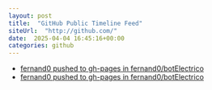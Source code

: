 ```yaml
---
layout: post
title:  "GitHub Public Timeline Feed"
siteUrl:  "http://github.com/"
date:  2025-04-04 16:45:16+00:00
categories: github
---
```

*  [fernand0 pushed to gh-pages in fernand0/botElectrico](https://github.com/fernand0/botElectrico/compare/6eec21a8ff...2a9a9f3122)
*  [fernand0 pushed to gh-pages in fernand0/botElectrico](https://github.com/fernand0/botElectrico/compare/de5ad03dea...afadaa1837)
